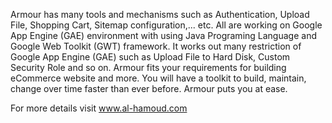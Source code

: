 Armour has many tools and mechanisms such as Authentication, Upload File, Shopping Cart, Sitemap configuration,... etc. All are working on Google App Engine (GAE) environment with using Java Programing Language and Google Web Toolkit (GWT) framework. It works out many restriction of Google App Engine (GAE) such as Upload File to Hard Disk, Custom Security Role and so on. Armour fits your requirements for building eCommerce website and more. You will have a toolkit to build, maintain, change over time faster than ever before. Armour puts you at ease.

For more details visit
www.al-hamoud.com
